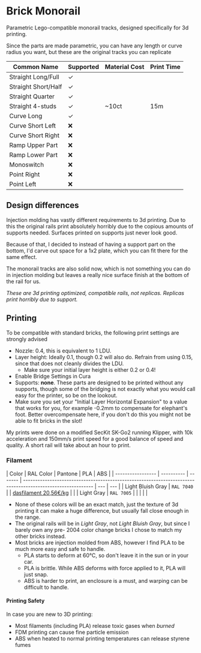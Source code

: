 # Brick Monorail

Parametric Lego-compatible monorail tracks, designed specifically for 3d printing.

Since the parts are made parametric, you can have any length or curve radius you want,
but these are the original tracks you can replicate

| Common Name         | Supported | Material Cost | Print Time |
| ------------------- | --------- | ------------- | ---------- |
| Straight Long/Full  | ✓         |               |            |
| Straight Short/Half | ✓         |               |            |
| Straight Quarter    | ✓         |               |            |
| Straight 4-studs    | ✓         | ~10ct         | 15m        |
| Curve Long          | ✓         |               |            |
| Curve Short Left    | ❌        |               |            |
| Curve Short Right   | ❌        |               |            |
| Ramp Upper Part     | ❌        |               |            |
| Ramp Lower Part     | ❌        |               |            |
| Monoswitch          | ❌        |               |            |
| Point Right         | ❌        |               |            |
| Point Left          | ❌        |               |            |

## Design differences

Injection molding has vastly different requirements to 3d printing.
Due to this the original rails print absolutely horribly due to the copious amounts of supports needed.
Surfaces printed on supports just never look good.

Because of that, I decided to instead of having a support part on the bottom, I'd carve out space for
a 1x2 plate, which you can fit there for the same effect.

The monorail tracks are also solid now, which is not something you can do in injection molding but leaves
a really nice surface finish at the bottom of the rail for us.

_These are 3d printing optimized, compatible rails, not replicas. Replicas print horribly due to support._

## Printing

To be compatible with standard bricks, the following print settings are strongly advised

- Nozzle: 0.4, this is equivalent to 1 LDU.
- Layer height: Ideally 0.1, though 0.2 will also do. Refrain from using 0.15, since that does not cleanly divides the LDU.
  - Make sure your initial layer height is either 0.2 or 0.4!
- Enable Bridge Settings in Cura
- Supports: **none**. These parts are designed to be printed without any supports, though some of the bridging is not exactly
  what you would call easy for the printer, so be on the lookout.
- Make sure you set your "Initial Layer Horizontal Expansion" to a value that works for you, for example -0.2mm to
  compensate for elephant's foot. Better overcompensate here, if you don't do this you might not be able to fit
  bricks in the slot!

My prints were done on a modified SecKit SK-Go2 running Klipper, with 10k acceleration and 150mm/s print speed for a good
balance of speed and quality. A short rail will take about an hour to print.

### Filament

| Color             | RAL Color  | Pantone | PLA                                                                                                         | ABS |
| ----------------- | ---------- | ------- | ----------------------------------------------------------------------------------------------------------- | --- | --- |
| Light Bluish Gray | `RAL 7040` |         | [dasfilament 20,56€/kg](https://www.dasfilament.de/filament-spulen/pla-1-75-mm/8/pla-filament-1-75-mm-grau) |     |
| Light Gray        | `RAL 7005` |         |                                                                                                             |     |     |

- None of these colors will be an exact match, just the texture of 3d printing it can make a huge difference, but usually fall close enough in the range.
- The original rails will be in _Light Gray_, not _Light Bluish Gray_, but since I barely own any pre- 2004 color change bricks I chose to match my other bricks instead.
- Most bricks are injection molded from ABS, however I find PLA to be much more easy and safe to handle.
  - PLA starts to deform at 60&deg;C, so don't leave it in the sun or in your car.
  - PLA is brittle. While ABS deforms with force applied to it, PLA will just snap.
  - ABS is harder to print, an enclosure is a must, and warping can be difficult to handle.

#### Printing Safety

In case you are new to 3D printing:

- Most filaments (including PLA) release toxic gases when _burned_
- FDM printing can cause fine particle emission
- ABS when heated to normal printing temperatures can release styrene fumes
